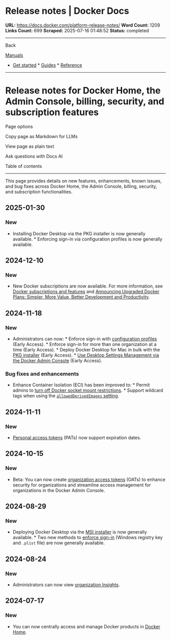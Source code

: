 # Release notes | Docker Docs

**URL:** https://docs.docker.com/platform-release-notes/
**Word Count:** 1209
**Links Count:** 699
**Scraped:** 2025-07-16 01:48:52
**Status:** completed

---

Back

[Manuals](https://docs.docker.com/manuals/)

  * [Get started](https://docs.docker.com/get-started/)   * [Guides](https://docs.docker.com/guides/)   * [Reference](https://docs.docker.com/reference/)

* * *

# Release notes for Docker Home, the Admin Console, billing, security, and subscription features

Page options

Copy page as Markdown for LLMs

View page as plain text

Ask questions with Docs AI

Table of contents

* * *

This page provides details on new features, enhancements, known issues, and bug fixes across Docker Home, the Admin Console, billing, security, and subscription functionalities.

## 2025-01-30

### New

  * Installing Docker Desktop via the PKG installer is now generally available.   * Enforcing sign-in via configuration profiles is now generally available.

## 2024-12-10

### New

  * New Docker subscriptions are now available. For more information, see [Docker subscriptions and features](https://docs.docker.com/subscription/details/) and [Announcing Upgraded Docker Plans: Simpler, More Value, Better Development and Productivity](https://www.docker.com/blog/november-2024-updated-plans-announcement/).

## 2024-11-18

### New

  * Administrators can now:     * Enforce sign-in with [configuration profiles](https://docs.docker.com/enterprise/security/enforce-sign-in/methods/#configuration-profiles-method-mac-only) \(Early Access\).     * Enforce sign-in for more than one organization at a time \(Early Access\).     * Deploy Docker Desktop for Mac in bulk with the [PKG installer](https://docs.docker.com/enterprise/enterprise-deployment/pkg-install-and-configure/) \(Early Access\).     * [Use Desktop Settings Management via the Docker Admin Console](https://docs.docker.com/enterprise/security/hardened-desktop/settings-management/configure-admin-console/) \(Early Access\).

### Bug fixes and enhancements

  * Enhance Container Isolation \(ECI\) has been improved to:     * Permit admins to [turn off Docker socket mount restrictions](https://docs.docker.com/enterprise/security/hardened-desktop/enhanced-container-isolation/config/#allowing-all-containers-to-mount-the-docker-socket).     * Support wildcard tags when using the [`allowedDerivedImages` setting](https://docs.docker.com/enterprise/security/hardened-desktop/enhanced-container-isolation/config/#docker-socket-mount-permissions-for-derived-images).

## 2024-11-11

### New

  * [Personal access tokens](https://docs.docker.com/security/for-developers/access-tokens/) \(PATs\) now support expiration dates.

## 2024-10-15

### New

  * Beta: You can now create [organization access tokens](https://docs.docker.com/security/for-admins/access-tokens/) \(OATs\) to enhance security for organizations and streamline access management for organizations in the Docker Admin Console.

## 2024-08-29

### New

  * Deploying Docker Desktop via the [MSI installer](https://docs.docker.com/enterprise/enterprise-deployment/msi-install-and-configure/) is now generally available.   * Two new methods to [enforce sign-in](https://docs.docker.com/enterprise/security/enforce-sign-in/) \(Windows registry key and `.plist` file\) are now generally available.

## 2024-08-24

### New

  * Administrators can now view [organization Insights](https://docs.docker.com/admin/organization/insights/).

## 2024-07-17

### New

  * You can now centrally access and manage Docker products in [Docker Home](https://app.docker.com).